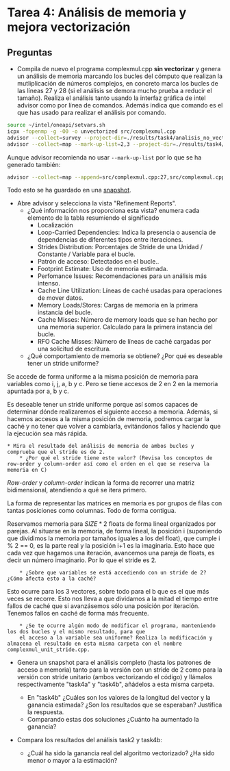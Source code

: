 # Tarea 4: Análisis de memoria y mejora vectorización

## Preguntas

* Compila de nuevo el programa complexmul.cpp **sin vectorizar** y genera un análisis de memoria marcando los bucles del cómputo que realizan la mutliplicación de números complejos, en concreto marca los bucles de las líneas 27 y 28 (si el análisis se demora mucho prueba a reducir el tamaño). Realiza el análisis tanto usando la interfaz gráfica de intel advisor como por línea de comandos. Además indica que comando es el que has usado para realizar el análisis por comando.

``` Bash
source ~/intel/oneapi/setvars.sh
icpx -fopenmp -g -O0 -o unvectorized src/complexmul.cpp
advisor --collect=survey --project-dir=./results/task4/analisis_no_vectorizado -- ./unvectorized
advisor --collect=map --mark-up-list=2,3 --project-dir=./results/task4/analisis_no_vectorizado -- ./unvectorized
```

Aunque advisor recomienda no usar `--mark-up-list` por lo que se ha generado también:

``` Bash
advisor --collect=map --append=src/complexmul.cpp:27,src/complexmul.cpp:28 --project-dir=./results/task4/analisis_no_vectorizado -- ./unvectorized
```

Todo esto se ha guardado en una [snapshot](map-unvectorized/).

* Abre advisor y selecciona la vista "Refinement Reports".
    * ¿Qué información nos proporciona esta vista? enumera cada elemento de la tabla resumiendo el significado
        - Localización
        - Loop-Carried Dependencies: Indica la presencia o ausencia de dependencias de diferentes tipos entre iteraciones.
        - Strides Distribution: Porcentajes de Stride de una Unidad / Constante / Variable para el bucle.
        - Patrón de acceso: Detectados en el bucle..
        - Footprint Estimate: Uso de memoria estimada.
        - Perfomance Issues: Recomendaciones para un análisis más intenso.
        - Cache Line Utilization: Líneas de caché usadas para operaciones de mover datos.
        - Memory Loads/Stores: Cargas de memoria en la primera instancia del bucle.
        - Cache Misses: Número de memory loads que se han hecho por una memoria superior. Calculado para la primera instancia del bucle.
        - RFO Cache Misses: Número de líneas de caché cargadas por una solicitud de escritura.
    * ¿Qué comportamiento de memoria se obtiene? ¿Por qué es deseable tener un stride uniforme?

Se accede de forma uniforme a la misma posición de memoria para variables como i, j, a, b y c.
Pero se tiene accesos de 2 en 2 en la memoria apuntada por a, b y c.

Es deseable tener un stride uniforme porque así somos capaces de determinar dónde realizaremos el siguiente acceso a memoria.
Además, si hacemos accesos a la misma posición de memoria, podremos cargar la caché y no tener que volver a cambiarla, evitándonos fallos y haciendo que la ejecución sea más rápida.

    * Mira el resultado del análisis de memoria de ambos bucles y comprueba que el stride es de 2.
        * ¿Por qué el stride tiene este valor? (Revisa los conceptos de row-order y column-order así como el orden en el que se reserva la memoria en C)
        
*Row-order* y *column-order* indican la forma de recorrer una matriz bidimensional, atendiendo a qué se itera primero.

La forma de representar las matrices en memoria es por grupos de filas con tantas posiciones como columnas.
Todo de forma contigua.

Reservamos memoria para $SIZE * 2$ floats de forma lineal organizados por parejas.
Al situarse en la memoria, de forma lineal, la posición i (suponiendo que dividimos la memoria por tamaños iguales a los del float), que cumple i % 2 == 0, es la parte real y la posición i+1 es la imaginaria.
Esto hace que cada vez que hagamos una iteración, avancemos una pareja de floats, es decir un número imaginario.
Por lo que el stride es 2.

        * ¿Sobre que variables se está accediendo con un stride de 2? ¿Cómo afecta esto a la caché?

Esto ocurre para los 3 vectores, sobre todo para el b que es el que más veces se recorre.
Esto nos lleva a que dividamos a la mitad el tiempo entre fallos de caché que si avanzásemos sólo una posición por iteración.
Tenemos fallos en caché de forma más frecuente.

        * ¿Se te ocurre algún modo de modificar el programa, manteniendo los dos bucles y el mismo resultado, para que
        el acceso a la variable sea uniforme? Realiza la modificación y almacena el resultado en esta misma carpeta con el nombre complexmul_unit_stride.cpp.
        
* Genera un snapshot para el análisis completo (hasta los patrones de acceso a memoria) tanto para la versión con un stride de 2 como para la versión con stride unitario (ambos vectorizando el código) y llámalos respectivamente "task4a" y "task4b", añádelos a esta misma carpeta. 
    * En "task4b" ¿Cuáles son los valores de la longitud del vector y la ganancia estimada? ¿Son los resultados que se esperaban? Justifica la respuesta.
    * Comparando estas dos soluciones ¿Cuánto ha aumentado la ganancia?

* Compara los resultados del análisis task2 y task4b:
    * ¿Cuál ha sido la ganancia real del algoritmo vectorizado? ¿Ha sido menor o mayor a la estimación?
